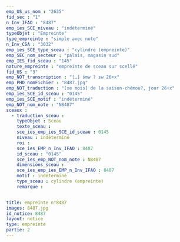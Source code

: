 ```yaml
---
emp_US_us_nom : "2635"
fid_sec : "1"
n_Inv_IFAO : "8487"
emp_ies_SCE_niveau : "indéterminé"
typeObjet : "Empreinte"
type_empreinte : "simple avec note"
n_Inv_CSA : "3032"
emp_ies_SCE_type_sceau : "cylindre (empreinte)"
emp_SEC_nom_secteur : "palais, magasin sud"
emp_IES_fid_sceau : "145"
nature_empreinte : "empreinte de sceau sur scellé"
fid_US : "3"
emp_NOT_transcription : "[…] šmw ? sw 26+x"
emp_PHO_nomFichier : "8487.jpg"
emp_NOT_traduction : "[xe mois] de la saison-chémou?, jour 26+x"
emp_ies_SCE_id_sceau : "0145"
emp_ies_SCE_motif : "indéterminé"
emp_NOT_nom_note : "N8487"
sceaux :
  - traduction_sceau : 
    typeObjet : Sceau
    texte_sceau : 
    sce_ies_emp_ies_SCE_id_sceau : 0145
    niveau : indéterminé
    roi : 
    sce_ies_EMP_n_Inv_IFAO : 8487
    id_sceau : "0145"
    sce_ies_emp_NOT_nom_note : N8487
    dimensions_sceau : 
    sce_ies_emp_ies_EMP_n_Inv_IFAO : 8487
    motif : indéterminé
    type_sceau : cylindre (empreinte)
    remarque : 


title: empreinte n°8487
images: 8487.jpg
id_notice: 8487
layout: notice
type: empreinte
partie: 2
---
```

